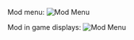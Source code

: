 Mod menu:
![Mod Menu](https://github.com/Rayope/ImGTA/blob/master/Images/nGameMenu.jpg?raw=true)

Mod in game displays:
![Mod Menu](https://github.com/Rayope/ImGTA/blob/master/Images/InGameDisplay.jpg?raw=true)
